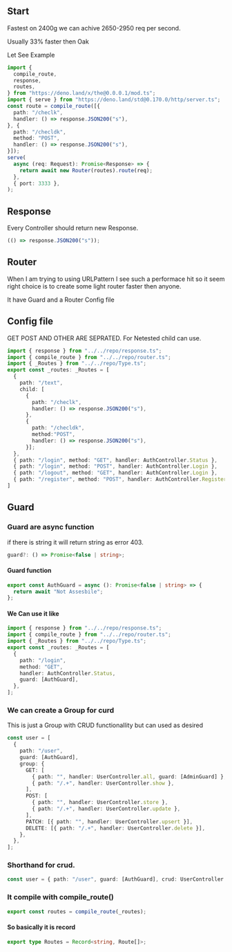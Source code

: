 ## Start

Fastest on 2400g we can achive 2650-2950 req per second.

Usually 33% faster then Oak

Let See Example

```ts
import {
  compile_route,
  response,
  routes,
} from "https://deno.land/x/the@0.0.0.1/mod.ts";
import { serve } from "https://deno.land/std@0.170.0/http/server.ts";
const route = compile_route([{
  path: "/checlk",
  handler: () => response.JSON200("s"),
}, {
  path: "/checldk",
  method: "POST",
  handler: () => response.JSON200("s"),
}]);
serve(
  async (req: Request): Promise<Response> => {
    return await new Router(routes).route(req);
  },
  { port: 3333 },
);
```

## Response

Every Controller should return new Response.

```ts
(() => response.JSON200("s"));
```

## Router

When I am trying to using URLPattern I see such a performace hit so it seem
right choice is to create some light router faster then anyone.

It have Guard and a Router Config file

## Config file

GET POST AND OTHER ARE SEPRATED. For Netested child can use.

```ts
import { response } from "../../repo/response.ts";
import { compile_route } from "../../repo/router.ts";
import { _Routes } from "../../repo/Type.ts";
export const _routes: _Routes = [
  {
    path: "/text",
    child: [
      {
        path: "/checlk",
        handler: () => response.JSON200("s"),
      },
      {
        path: "/checldk",
        method:"POST",
        handler: () => response.JSON200("s"),
      }];
  },
  { path: "/login", method: "GET", handler: AuthController.Status },
  { path: "/login", method: "POST", handler: AuthController.Login },
  { path: "/logout", method: "GET", handler: AuthController.Login },
  { path: "/register", method: "POST", handler: AuthController.Register },
]
```

## Guard

### Guard are async function

if there is string it will return string as error 403.

```ts
guard?: () => Promise<false | string>;
```

#### Guard function

```ts
export const AuthGuard = async (): Promise<false | string> => {
  return await "Not Assesbile";
};
```

#### We Can use it like

```ts
import { response } from "../../repo/response.ts";
import { compile_route } from "../../repo/router.ts";
import { _Routes } from "../../repo/Type.ts";
export const _routes: _Routes = [
  {
    path: "/login",
    method: "GET",
    handler: AuthController.Status,
    guard: [AuthGuard],
  },
];
```

### We can create a Group for curd

This is just a Group with CRUD functionallity but can used as desired

```ts
const user = [
  {
    path: "/user",
    guard: [AuthGuard],
    group: {
      GET: [
        { path: "", handler: UserController.all, guard: [AdminGuard] },
        { path: "/.+", handler: UserController.show },
      ],
      POST: [
        { path: "", handler: UserController.store },
        { path: "/.+", handler: UserController.update },
      ],
      PATCH: [{ path: "", handler: UserController.upsert }],
      DELETE: [{ path: "/.+", handler: UserController.delete }],
    },
  },
];
```

### Shorthand for crud.

```ts
const user = { path: "/user", guard: [AuthGuard], crud: UserController };
```

### It compile with compile_route()

```ts
export const routes = compile_route(_routes);
```

#### So basically it is record

```ts
export type Routes = Record<string, Route[]>;
```
